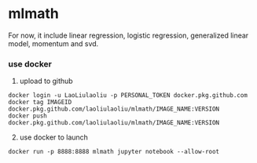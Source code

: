 # mlmath

For now, it include linear regression, logistic regression, generalized linear model, momentum and svd.


### use docker

1. upload to github
```
docker login -u LaoLiulaoliu -p PERSONAL_TOKEN docker.pkg.github.com
docker tag IMAGEID docker.pkg.github.com/laoliulaoliu/mlmath/IMAGE_NAME:VERSION
docker push docker.pkg.github.com/laoliulaoliu/mlmath/IMAGE_NAME:VERSION
```

2. use docker to launch
```
docker run -p 8888:8888 mlmath jupyter notebook --allow-root
